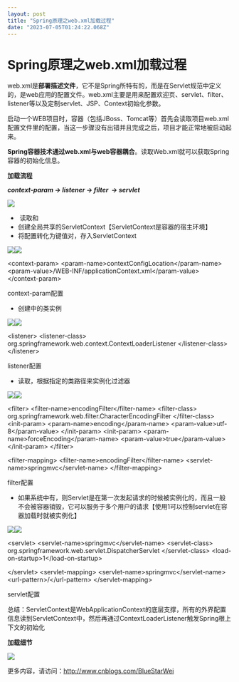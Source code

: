```yaml
---
layout: post
title: "Spring原理之web.xml加载过程"
date: "2023-07-05T01:24:22.068Z"
---
```

Spring原理之web.xml加载过程
====================

web.xml是**部署描述文件**，它不是Spring所特有的，而是在Servlet规范中定义的，是web应用的配置文件。web.xml主要是用来配置欢迎页、servlet、filter、listener等以及定制servlet、JSP、Context初始化参数。

启动一个WEB项目时，容器（包括JBoss、Tomcat等）首先会读取项目web.xml配置文件里的配置，当这一步骤没有出错并且完成之后，项目才能正常地被启动起来。

**Spring容器技术通过web.xml与web容器耦合**。读取Web.xml就可以获取Spring容器的初始化信息。

**加载流程**

**_context-param -> listener -> filter  -> servlet_**

![](https://img2023.cnblogs.com/blog/1137223/202307/1137223-20230705085504732-1346401136.png)

*    读取<context-param>和<listener>
*   创建全局共享的ServletContext【ServletContext是容器的宿主环境】
*   将<context-param>配置转化为键值对，存入ServletContext

![](https://images.cnblogs.com/OutliningIndicators/ContractedBlock.gif)![](https://images.cnblogs.com/OutliningIndicators/ExpandedBlockStart.gif)

<!--context-param用来指定applicationContext.xml路径
    ApplicationContext为spring容器的上下文,通过上下文操作容器中bean.
\-->
<context-param\>
  <param-name\>contextConfigLocation</param-name\>
  <param-value\>/WEB-INF/applicationContext.xml</param-value\>
</context-param\>

context-param配置

*   创建<listener></listener>中的类实例
    

![](https://images.cnblogs.com/OutliningIndicators/ContractedBlock.gif)![](https://images.cnblogs.com/OutliningIndicators/ExpandedBlockStart.gif)

<listener\>
  <listener-class\>
    org.springframework.web.context.ContextLoaderListener
  </listener-class\>
</listener\>

listener配置

*   读取<filter></filter>，根据指定的类路径来实例化过滤器

![](https://images.cnblogs.com/OutliningIndicators/ContractedBlock.gif)![](https://images.cnblogs.com/OutliningIndicators/ExpandedBlockStart.gif)

<filter\>
  <filter-name\>encodingFilter</filter-name\>
  <filter-class\>
    org.springframework.web.filter.CharacterEncodingFilter
  </filter-class\>
  <init-param\>
    <param-name\>encoding</param-name\>
    <param-value\>utf-8</param-value\>
  </init-param\>
  <init-param\>
    <param-name\>forceEncoding</param-name\>
    <param-value\>true</param-value\>
  </init-param\>
</filter\>

<filter-mapping\>
  <filter-name\>encodingFilter</filter-name\>
  <servlet-name\>springmvc</servlet-name\>
</filter-mapping\>

filter配置

*   如果系统中有<servlet></servlet>，则Servlet是在第一次发起请求的时候被实例化的，而且一般不会被容器销毁，它可以服务于多个用户的请求【使用<load-on-startup>1</load-on-startup>可以控制servlet在容器加载时就被实例化】
    

![](https://images.cnblogs.com/OutliningIndicators/ContractedBlock.gif)![](https://images.cnblogs.com/OutliningIndicators/ExpandedBlockStart.gif)

<!--  DispatcherServlet默认使用WebApplicationContext作为上下文，
      Spring配置文件默认为“/WEB-INF/\[servlet名字\]-servlet.xml”
      也可以通过init-param来指定 Spring配置文件路径
\-->
<servlet\>
  <servlet-name\>springmvc</servlet-name\>
  <servlet-class\>
    org.springframework.web.servlet.DispatcherServlet
  </servlet-class\>
  <load-on-startup\>1</load-on-startup\>
  <!--<init-param>
    <param-name>contextConfigLocation</param-name>
    <param-name>/WEB-INF/springmvc-servlet.xml</param-name>
  </init-param>\-->
</servlet\>
<servlet-mapping\>
  <servlet-name\>springmvc</servlet-name\>
  <url-pattern\>/</url-pattern\>
</servlet-mapping\>

servlet配置

总结：ServletContext是WebApplicationContext的底层支撑，所有的外界配置信息读到ServletContext中，然后再通过ContextLoaderListener触发Spring根上下文的初始化

**加载细节**

![](https://img2023.cnblogs.com/blog/1137223/202307/1137223-20230705090523686-1762273457.png)

更多内容，请访问：http://www.cnblogs.com/BlueStarWei